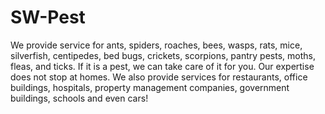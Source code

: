 # SW-Pest
 We provide service for ants, spiders, roaches, bees, wasps, rats, mice, silverfish, centipedes, bed bugs, crickets, scorpions, pantry pests, moths, fleas, and ticks. If it is a pest, we can take care of it for you.  Our expertise does not stop at homes. We also provide services for restaurants, office buildings, hospitals, property management companies, government buildings, schools and even cars!
